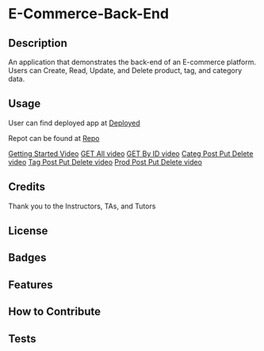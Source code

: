 # E-Commerce-Back-End

## Description

An application that demonstrates the back-end of an E-commerce platform. Users can Create, Read, Update, and Delete product, tag, and category data.

## Usage


User can find deployed app at [Deployed](https://jamesdartmouth.github.io/E-Commerce-Back-End/)

Repot can be found at [Repo](https://github.com/JamesDartmouth/E-Commerce-Back-End/settings/pages)

[Getting Started Video](./assets/Getting%20Started%20gif.gif)
[GET All video](./assets/GET%20ALL%20gif.gif)
[GET By ID video](./assets/GET%20by%20ID%20gif.gif)
[Categ Post Put Delete video](./assets/Category%20Post%20Put%20Delete%20gif.gif)
[Tag Post Put Delete video](./assets/Tag%20Post%20Put%20Delete%20gif.gif)
[Prod Post Put Delete video](./assets/Product%20Post%20Put%20Delete%20gif.gif)


## Credits

Thank you to the Instructors, TAs, and Tutors


## License

## Badges

## Features

## How to Contribute


## Tests

